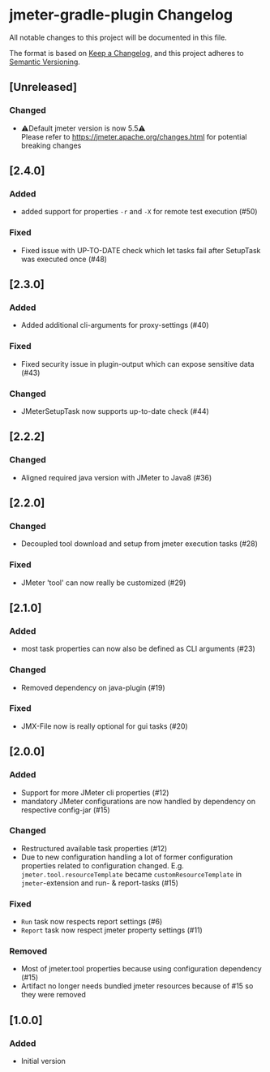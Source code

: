 <!--
Types of changes
 - `Added` for new features.
 - `Changed` for changes in existing functionality.
 - `Deprecated` for soon-to-be removed features.
 - `Removed` for now removed features.
 - `Fixed` for any bug fixes.
 - `Security` in case of vulnerabilities.
Only add when needed
-->

# jmeter-gradle-plugin Changelog
All notable changes to this project will be documented in this file.

The format is based on [Keep a Changelog](https://keepachangelog.com),
and this project adheres to [Semantic Versioning](https://semver.org).

## [Unreleased]
### Changed
- ⚠️Default jmeter version is now 5.5⚠️  
  Please refer to https://jmeter.apache.org/changes.html for potential breaking changes

## [2.4.0]
### Added
- added support for properties `-r` and `-X` for remote test execution (#50)

### Fixed
- Fixed issue with UP-TO-DATE check which let tasks fail after SetupTask was executed once (#48)

## [2.3.0]
### Added
- Added additional cli-arguments for proxy-settings (#40)

### Fixed
- Fixed security issue in plugin-output which can expose sensitive data (#43)

### Changed
- JMeterSetupTask now supports up-to-date check (#44)

## [2.2.2]
### Changed
- Aligned required java version with JMeter to Java8 (#36)

## [2.2.0]
### Changed
- Decoupled tool download and setup from jmeter execution tasks (#28)

### Fixed
- JMeter 'tool' can now really be customized (#29)

## [2.1.0]
### Added
- most task properties can now also be defined as CLI arguments (#23)

### Changed
- Removed dependency on java-plugin (#19)

### Fixed
- JMX-File now is really optional for gui tasks (#20)

## [2.0.0]
### Added
- Support for more JMeter cli properties (#12)
- mandatory JMeter configurations are now handled by dependency on respective config-jar (#15)

### Changed
- Restructured available task properties (#12)
- Due to new configuration handling a lot of former configuration properties related to configuration changed. E.g. `jmeter.tool.resourceTemplate` became `customResourceTemplate` in `jmeter`-extension and run- & report-tasks (#15)

### Fixed
- `Run` task now respects report settings (#6)
- `Report` task now respect jmeter property settings (#11)

### Removed
- Most of jmeter.tool properties because using configuration dependency (#15)
- Artifact no longer needs bundled jmeter resources because of #15 so they were removed

## [1.0.0]
### Added
- Initial version
